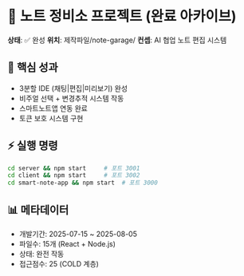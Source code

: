 # 📁 노트 정비소 프로젝트 (완료 아카이브)

**상태**: ✅ 완성
**위치**: 제작파일/note-garage/
**컨셉**: AI 협업 노트 편집 시스템

## 🎯 핵심 성과
- 3분할 IDE (채팅|편집|미리보기) 완성
- 비주얼 선택 + 변경추적 시스템 작동
- 스마트노트앱 연동 완료
- 토큰 보호 시스템 구현

## ⚡ 실행 명령
```bash
cd server && npm start     # 포트 3001
cd client && npm start     # 포트 3002  
cd smart-note-app && npm start  # 포트 3000
```

## 📊 메타데이터
- 개발기간: 2025-07-15 ~ 2025-08-05
- 파일수: 15개 (React + Node.js)
- 상태: 완전 작동
- 접근점수: 25 (COLD 계층)